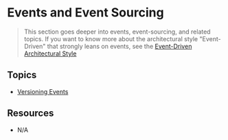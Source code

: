 # Events and Event Sourcing

> This section goes deeper into events, event-sourcing, and related topics. If you want to know more about the architectural style "Event-Driven" that strongly leans on events, see the [Event-Driven Architectural Style](../../architecture-styles/event-driven.md)

## Topics

* [Versioning Events](./versioning.md)

## Resources

* N/A